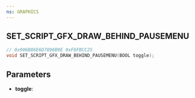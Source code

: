 ```yaml
---
ns: GRAPHICS
---
```

## SET_SCRIPT_GFX_DRAW_BEHIND_PAUSEMENU

```c
// 0x906B86E6D7896B9E 0xF8FBCC25
void SET_SCRIPT_GFX_DRAW_BEHIND_PAUSEMENU(BOOL toggle);
```

## Parameters
* **toggle**:
